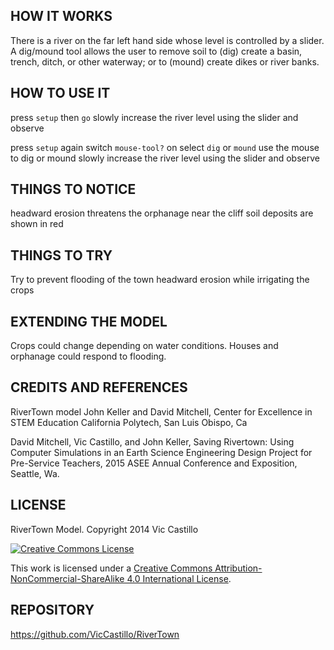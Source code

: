 ## HOW IT WORKS

There is a river on the far left hand side whose level is controlled by a slider. A dig/mound tool allows the user to remove soil to (dig) create a basin, trench, ditch, or other waterway; or to (mound) create dikes or river banks. 

## HOW TO USE IT

press `setup` then `go`
slowly increase the river level using the slider and observe

press `setup` again
switch `mouse-tool?` on
select `dig` or `mound`
use the mouse to dig or mound
slowly increase the river level using the slider and observe

## THINGS TO NOTICE

headward erosion threatens the orphanage near the cliff
soil deposits are shown in red

## THINGS TO TRY

Try to prevent flooding of the town headward erosion while irrigating the crops

## EXTENDING THE MODEL

Crops could change depending on water conditions.
Houses and orphanage could respond to flooding.

## CREDITS AND REFERENCES

RiverTown model
John Keller and David Mitchell, 
Center for Excellence in STEM Education
California Polytech, San Luis Obispo, Ca

David Mitchell, Vic Castillo, and John Keller, Saving Rivertown: Using Computer Simulations in an Earth Science Engineering Design Project for Pre-Service Teachers, 2015 ASEE Annual Conference and Exposition, Seattle, Wa.

## LICENSE

RiverTown Model. Copyright 2014 Vic Castillo

<a rel="license" href="http://creativecommons.org/licenses/by-nc-sa/4.0/"><img alt="Creative Commons License" style="border-width:0" src="http://i.creativecommons.org/l/by-nc-sa/4.0/88x31.png" /></a>

This work is licensed under a <a rel="license" href="http://creativecommons.org/licenses/by-nc-sa/4.0/">Creative Commons Attribution-NonCommercial-ShareAlike 4.0 International License</a>.

## REPOSITORY

https://github.com/VicCastillo/RiverTown
